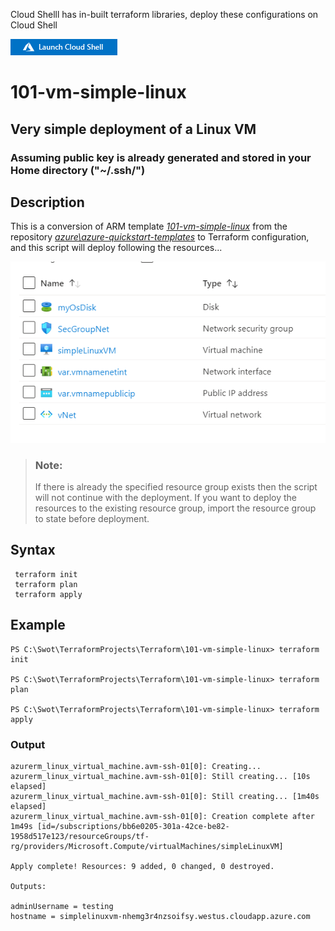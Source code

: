 Cloud Shelll has in-built terraform libraries, deploy these configurations on Cloud Shell

[![cloudshell](cloudshell.png)](https://shell.azure.com)
# 101-vm-simple-linux

## Very simple deployment of a Linux VM 

### Assuming public key is already generated and stored in your Home directory ("~/.ssh/")

## Description

This is a conversion of ARM template *[101-vm-simple-linux](https://github.com/Azure/azure-quickstart-templates/tree/master/101-vm-simple-linux)* from the repository *[azure\azure-quickstart-templates](https://https://github.com/Azure/azure-quickstart-templates)*  to Terraform configuration, and this script will deploy following the resources...

![output](simplelinux.png)


> ### Note:
> If there is already the specified resource group exists then the script will not continue with the deployment. 
If you want to deploy the resources to the existing resource group, import the resource group to state before deployment.


## Syntax
```
 terraform init 
 terraform plan  
 terraform apply
```

## Example

```
PS C:\Swot\TerraformProjects\Terraform\101-vm-simple-linux> terraform init

PS C:\Swot\TerraformProjects\Terraform\101-vm-simple-linux> terraform plan

PS C:\Swot\TerraformProjects\Terraform\101-vm-simple-linux> terraform apply
```

### Output
```
azurerm_linux_virtual_machine.avm-ssh-01[0]: Creating...
azurerm_linux_virtual_machine.avm-ssh-01[0]: Still creating... [10s elapsed]
azurerm_linux_virtual_machine.avm-ssh-01[0]: Still creating... [1m40s elapsed]
azurerm_linux_virtual_machine.avm-ssh-01[0]: Creation complete after 1m49s [id=/subscriptions/bb6e0205-301a-42ce-be82-1958d517e123/resourceGroups/tf-rg/providers/Microsoft.Compute/virtualMachines/simpleLinuxVM]

Apply complete! Resources: 9 added, 0 changed, 0 destroyed.

Outputs:

adminUsername = testing
hostname = simplelinuxvm-nhemg3r4nzsoifsy.westus.cloudapp.azure.com
```